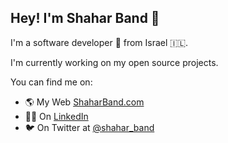 ## Hey! I'm Shahar Band 👋

I'm a software developer 🤖 from Israel 🇮🇱.

I'm currently working on my open source projects.

You can find me on:

- 🌎 My Web [ShaharBand.com](https://ShaharBand.com/)
- 👨‍💼 On [LinkedIn](https://www.linkedin.com/in/shahar-band/)
- 🐦 On Twitter at [@shahar_band](https://twitter.com/shahar_band)
